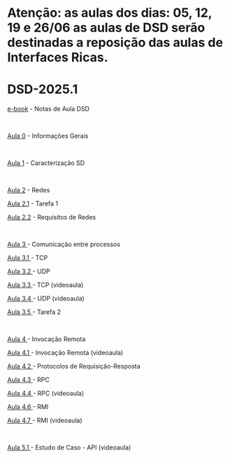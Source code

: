 # Atenção: as aulas dos dias: 05, 12, 19 e 26/06 as aulas de DSD serão destinadas a reposição das aulas de Interfaces Ricas.

# DSD-2025.1 
<p><a class="external-link" href="https://academicoifrnedu.sharepoint.com/:u:/s/DSD2024.1/EX5Rq-50ao1LtcehbmnbuiIBsIr-GQ6uwDS5vjxkbhFahA?e=Q0PLLq">e-book</a> - Notas de Aula DSD </p>

<br>

<p><a class="external-link" href="https://academicoifrnedu.sharepoint.com/:u:/s/DSD2024.1/ERge_hjvUepIp0Px-9q-j3cBmrir_8o5_4CL8FW51to_hw?e=biJPwy">Aula 0</a> - Informações Gerais</p>

<br>

<p><a class="external-link" href="https://academicoifrnedu.sharepoint.com/:b:/s/DSD2024.1/ERHBmbQ8UX5MkPFDqCKAoecBMpZFOZjXNq6h2kwDOI5KRg?e=GU44Cs">Aula 1</a> - Caracterização SD</p>

<br>

<p><a class="external-link" href="https://academicoifrnedu.sharepoint.com/:b:/s/DSD2024.1/EZRWFBuG5HBPuACTa4GCAxkBu1XksHLJnbLK8mF5t-EKaQ?e=ixmJH4">Aula 2</a> - Redes</p>
<p><a class="external-link" href="https://academicoifrnedu.sharepoint.com/:b:/s/DSD2024.1/Eav96xzo4sVNuk96rxEl9zYB-BkKGjeConXqGBuHwOf8UA?e=ezLcGd">Aula 2.1</a> - Tarefa 1</p>
<p><a class="external-link" href="https://academicoifrnedu.sharepoint.com/:b:/s/DSD2024.1/ERlN0-l1mahMmPWWpnQPHMYBmvgKDYAANaGKYdR6s1BZmQ?e=lbf0GB">Aula 2.2</a> - Requisitos de Redes</p>

<br>

<p><a class="external-link" href="https://academicoifrnedu.sharepoint.com/:u:/s/DSD2024.1/EVCt_fq4UAxEjIC3JMO0ykoBE9RruLXjcMR01v4sURzDWQ?e=15DicF">Aula 3 </a> - Comunicação entre processos</p>
<p><a class="external-link" href="https://academicoifrnedu.sharepoint.com/:u:/s/DSD2024.1/EcA94pr-90FIjWyrhEOgfJYB1NZT47CYH6NRf7vayuz5uQ?e=TOEqwM">Aula 3.1 </a> - TCP</p>
<p><a class="external-link" href="https://academicoifrnedu.sharepoint.com/:u:/s/DSD2024.1/EZUG01vdM41Mu2RJa880ZfABFXj5y3eAPpIkikxDm2N5oA?e=3te35m">Aula 3.2 </a> - UDP</p>
<p><a class="external-link" href="https://academicoifrnedu.sharepoint.com/:v:/s/DSD2024.1/ETb4vQUAhDFPjL27sfv7BbEByjtoBmhPCKS2apw2YxTndw?e=WgRRTq">Aula 3.3 </a> - TCP (videoaula)</p>
<p><a class="external-link" href="https://academicoifrnedu.sharepoint.com/:v:/s/DSD2024.1/ERzXu1bz7_pBq0A-2oSNPsoB3p5O6UO9fToVDBCj3C37CQ?e=yFGU5V">Aula 3.4 </a> - UDP (videoaula)</p>
<p><a class="external-link" href="https://academicoifrnedu.sharepoint.com/:u:/s/DSD2024.1/ERbFQlBSyINJmB7jmn4UZAwB4L6L2KEkTje6obXZa_giXA?e=crCGNq">Aula 3.5 </a> - Tarefa 2</p>

<br>

<p><a class="external-link" href="https://academicoifrnedu.sharepoint.com/:u:/s/DSD2024.1/EeqRAOHhRvVDpBgWPr65kaIBsDBq-EV6kLCah3h3r_RP0w?e=JYSH9C">Aula 4 </a> - Invocação Remota</p>
<p><a class="external-link" href="https://academicoifrnedu.sharepoint.com/:v:/s/DSD2024.1/EbOzev_qmphDjAQJCafXW9sBAboPFALmod0br8MWBwVBKQ?e=04ka9r">Aula 4.1 </a> - Invocação Remota (videoaula)</p>
<p><a class="external-link" href="https://academicoifrnedu.sharepoint.com/:u:/s/DSD2024.1/EU8j5fjyCv5Fp3DxthS59N4BWij8l4rut34EJDQ7taeqeQ?e=CZg2xC">Aula 4.2 </a> - Protocolos de Requisição-Resposta</p>
<p><a class="external-link" href="https://academicoifrnedu.sharepoint.com/:u:/s/DSD2024.1/EWEegMK0ht1Ag_u0D8G4ZfYBYETjftn3cscIdv5T1oSSMg?e=hSyuGs">Aula 4.3 </a> - RPC</p>
<p><a class="external-link" href="https://academicoifrnedu.sharepoint.com/:v:/s/DSD2024.1/ESYAxPPJkb9Ckq1d673ynJIBqPFllX2cOu-7n8GO6HiVow?e=yW5XN5">Aula 4.4 </a> - RPC (videoaula)</p>
<p><a class="external-link" href="https://academicoifrnedu.sharepoint.com/:u:/s/DSD2024.1/EcNeFUM-v1pFgEFlC3co-_kBiHXoFHUO9b9LRRK7zp2MCA?e=jFAMH3">Aula 4.6 </a> - RMI</p>
<p><a class="external-link" href="https://academicoifrnedu.sharepoint.com/:v:/s/DSD2024.1/EbZ5xvn3O8VArPchhOJPgpEB_6tZakrcjE-lTPd3Y1kKcQ?e=9iJ8oo">Aula 4.7 </a> - RMI (videoaula)</p>


<br>

<p><a class="external-link" href="https://academicoifrnedu.sharepoint.com/:v:/s/DSD2023.2/EVWy3e3DVf5Eq10kDlpD_IsBSQSjG4aVaV32xn9m0EJd0g?e=i8O653&amp;nav=eyJyZWZlcnJhbEluZm8iOnsicmVmZXJyYWxBcHAiOiJTdHJlYW1XZWJBcHAiLCJyZWZlcnJhbFZpZXciOiJTaGFyZURpYWxvZy1MaW5rIiwicmVmZXJyYWxBcHBQbGF0Zm9ybSI6IldlYiIsInJlZmVycmFsTW9kZSI6InZpZXcifX0%3D">Aula 5.1 </a> - Estudo de Caso - API (videoaula)</p>


<!--

<p><a class="external-link" href="https://academicoifrnedu.sharepoint.com/:b:/s/DSD2024.1/EZa14SbTZwhJlL8qZHKsDLQB1XAOckPQV0OIg8stdBltUA?e=8ATHdM">Aula 2.1</a> - Leitura (Cap. 3)</p>
<p><a class="external-link" href="https://academicoifrnedu.sharepoint.com/:u:/s/DSD2024.1/EfBqyQSb5wZApdu1gHkvS7QB1pRpB14eJTHOsDKqndKnew?e=KgGOIb">Aula 3.1</a> - Leitura (Cap. 4)</p>

<p> </p>


<p><a class="external-link" href="https://academicoifrnedu.sharepoint.com/:v:/s/DSD2024.1/EQRnwBaafVhJimcnRn6leYIB6rQ_gzWWAdKwWH5LG-TWzQ?e=TXrdIW">Aula 4.8 </a> - CORBA (videoaula)</p>
<p><a class="external-link" href="https://academicoifrnedu.sharepoint.com/:u:/s/DSD2024.1/ERZ84tlerbNJvzZZ8xEAnaQBs-1MvWymocnvhfdxvuzypQ?e=aYBHRz">Aula 4.9 </a> - gRPC</p>
<p><a class="external-link" href="https://academicoifrnedu.sharepoint.com/:u:/s/DSD2024.1/EcsQa1-rOfBGrBXhbcI8OE8Bkjf0SVL13zW2vuPfYVNsLg?e=sBiuY5">Aula 4.10 </a> - Tarefa 3 (gRPC)</p>
<p> </p>
<p><a class="external-link" href="https://academicoifrnedu.sharepoint.com/:u:/s/DSD2024.1/EdQsNYFjFPtBtejLT7lqb5YBCIJw-ltkzZPIySm0f1l-zg?e=kKGTig">Aula 5 </a> - WEB</p>

<p><a class="external-link" href="https://academicoifrnedu.sharepoint.com/:u:/s/DSD2024.1/EdXZ71Xx1KZFteXtYsvt_PYB298RIbBq3mbeiAmtDsBblg?e=mRdkhd">Aula 5.2 </a> - Serviços Web (SOAP)</p>
<p><a class="external-link" href="https://academicoifrnedu.sharepoint.com/:u:/s/DSD2024.1/EZmUHKeRpgBKmER0mbQtT3gBA1T3coLP6q-QNkYl2QrofQ?e=xs5C8P">Aula 5.3 </a> - Serviços Web (REST)</p>
<p><a class="external-link" href="https://academicoifrnedu.sharepoint.com/:u:/s/DSD2024.1/EUvAxaKinehOoPdszugoaS0BCfPM2jTEzhPD0uDLJIq41A?e=TPhq9y">Aula 5.4 </a> - Tarefa 4 (SOAP e REST)</p>

<br>
<p><a class="external-link" href="https://academicoifrnedu.sharepoint.com/:u:/s/DSD2024.1/EX-91086VFxNo2KxyVXPOakBT3XRsdg_tQSO_pPiHYt_BA?e=6oy9q7">Aula 6 </a> - Comunicação indireta</p>
<p><a class="external-link" href="https://academicoifrnedu.sharepoint.com/:u:/s/DSD2024.1/EU9MPjPIlihKpZgQPe9lh-4Bb3R2jYqnvXjx5LN4Cjpf5Q?e=SE0TCM">Aula 6.1 </a> - Comunicação por difusão seletiva</p>
<p><a class="external-link" href="https://academicoifrnedu.sharepoint.com/:u:/s/DSD2024.1/Eb6ompNBeyhOg-l0cs1-ILUBrlMilChZ_23ZCz3X5pycBg?e=oqV0p0">Aula 6.2 </a> - Sistemas publicar-assinar</p>
<p><a class="external-link" href="https://academicoifrnedu.sharepoint.com/:u:/s/DSD2024.1/EYhTBKPLw35Ho97FXsuPpnMB5u7oC5z8qcdg7O_-VVc1Fg?e=C5ElFd">Aula 6.3 </a> - Filas de mensagens</p>
<p><a class="external-link" href="https://academicoifrnedu.sharepoint.com/:u:/s/DSD2024.1/EWUw0869iVhPiUo00IX8r3IBvSxIs3lPYAzDaDP9uDi4nA?e=CDehPp">Aula 6.4 </a> - Tarefa 7 (MOM)</p>

<br>
Aula 7 - Extras
<p><a class="external-link" href="https://academicoifrnedu.sharepoint.com/:u:/s/DSD2024.1/EROsxjwbB5tPuPZrJ6Ubmc0BEdJPNmLe34X2AepEf1zR1w?e=u8zPIQ">Aula 7.1 </a> - WebSocket</p>
<p><a class="external-link" href="https://academicoifrnedu.sharepoint.com/:u:/s/DSD2024.1/EVfWxIhD-vNFjM2kIiuKyawBdXuY2cMUtJD1Y5MH-LqPDQ?e=0qJsyo">Aula 7.2 </a> - GraphQL</p>

-->


<!--

<p><a class="external-link" href="https://academicoifrnedu.sharepoint.com/:b:/s/DSD2023.1/EXRCPXsCiG5LsSiCLAJ_XOgBdWgLqNKLEWUwEqZ9Pj6m6w?e=6YQBeS">Aula 1.1</a> - Leitura (Cap. 1)</p>

<p><a class="external-link" href="https://academicoifrnedu.sharepoint.com/:u:/s/DSD2024.1/EUnR0KSBFg5DpUnxKdMKcFABwalutnKR0t6zUVExd5qNeQ?e=pnv0yc" mce_href="https://academicoifrnedu.sharepoint.com/:u:/s/DSD2024.1/EUnR0KSBFg5DpUnxKdMKcFABwalutnKR0t6zUVExd5qNeQ?e=pnv0yc">Aula 4.9 </a> - Tarefa 3 (RMI)</p>


<p><a class="external-link" href="https://academicoifrnedu.sharepoint.com/:u:/s/DSD2024.1/ERUnimmOS4ZKoFzecFEktzsB73y2hvDdncq9RoR5TCLJqA?e=nQ5D5W" mce_href="https://academicoifrnedu.sharepoint.com/:u:/s/DSD2024.1/ERUnimmOS4ZKoFzecFEktzsB73y2hvDdncq9RoR5TCLJqA?e=nQ5D5W">Aula 8.1 </a> - Estudo de Caso - Chat (GitHub)</p>
<p><a class="external-link" href="https://academicoifrnedu.sharepoint.com/:u:/s/DSD2024.1/Efzebx9RKwRJhJXQRfbLLqwBz7eQUHUkUIcyuAOy_LtFVg?e=u9pCCK" mce_href="https://academicoifrnedu.sharepoint.com/:u:/s/DSD2024.1/Efzebx9RKwRJhJXQRfbLLqwBz7eQUHUkUIcyuAOy_LtFVg?e=u9pCCK">Aula 8.2 </a> - Tarefa 5 e 6 (REST e WebSocket)</p>
<br>


<br> -->
